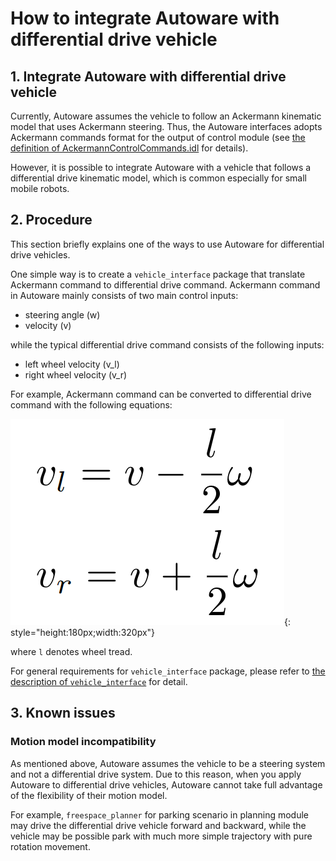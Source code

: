 # How to integrate Autoware with differential drive vehicle

## 1. Integrate Autoware with differential drive vehicle

Currently, Autoware assumes the vehicle to follow an Ackermann kinematic model that uses Ackermann steering.
Thus, the Autoware interfaces adopts Ackermann commands format for the output of control module (see [the definition of AckermannControlCommands.idl](https://gitlab.com/autowarefoundation/autoware.auto/autoware_auto_msgs/-/blob/master/autoware_auto_control_msgs/msg/AckermannControlCommand.idl) for details).

However, it is possible to integrate Autoware with a vehicle that follows a differential drive kinematic model, which is common especially for small mobile robots.

## 2. Procedure

This section briefly explains one of the ways to use Autoware for differential drive vehicles.

One simple way is to create a `vehicle_interface` package that translate Ackermann command to differential drive command.
Ackermann command in Autoware mainly consists of two main control inputs:

- steering angle (w)
- velocity (v)

while the typical differential drive command consists of the following inputs:

- left wheel velocity (v_l)
- right wheel velocity (v_r)

For example, Ackermann command can be converted to differential drive command with the following equations:

![Ackermann command to diff-drive command](images/how-to-integrate-autoware-with-diff-drive-vehicle/ackermann_to_diff_drive.png){: style="height:180px;width:320px"}

where `l` denotes wheel tread.

For general requirements for `vehicle_interface` package, please refer to [the description of `vehicle_interface`](https://autowarefoundation.github.io/autoware-documentation/main/design/autoware-interfaces/components/vehicle-interface/) for detail.

## 3. Known issues

### Motion model incompatibility

As mentioned above, Autoware assumes the vehicle to be a steering system and not a differential drive system.
Due to this reason, when you apply Autoware to differential drive vehicles, Autoware cannot take full advantage of the flexibility of their motion model.

For example, `freespace_planner` for parking scenario in planning module may drive the differential drive vehicle forward and backward,
while the vehicle may be possible park with much more simple trajectory with pure rotation movement.

